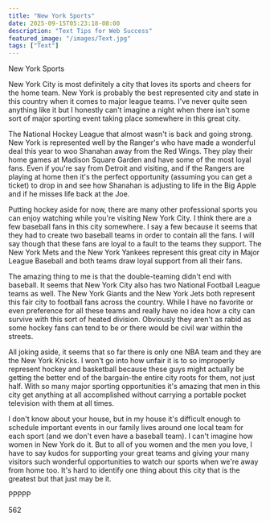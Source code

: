 ```yaml
---
title: "New York Sports"
date: 2025-09-15T05:23:18-08:00
description: "Text Tips for Web Success"
featured_image: "/images/Text.jpg"
tags: ["Text"]
---
```


New York Sports 

New York City is most definitely a city that loves its sports and cheers for the home team. New York is probably the best represented city and state in this country when it comes to major league teams. I've never quite seen anything like it but I honestly can't imagine a night when there isn't some sort of major sporting event taking place somewhere in this great city. 

The National Hockey League that almost wasn't is back and going strong. New York is represented well by the Ranger's who have made a wonderful deal this year to woo Shanahan away from the Red Wings. They play their home games at Madison Square Garden and have some of the most loyal fans. Even if you're say from Detroit and visiting, and if the Rangers are playing at home then it's the perfect opportunity (assuming you can get a ticket) to drop in and see how Shanahan is adjusting to life in the Big Apple and if he misses life back at the Joe. 

Putting hockey aside for now, there are many other professional sports you can enjoy watching while you're visiting New York City. I think there are a few baseball fans in this city somewhere. I say a few because it seems that they had to create two baseball teams in order to contain all the fans. I will say though that these fans are loyal to a fault to the teams they support. The New York Mets and the New York Yankees represent this great city in Major League Baseball and both teams draw loyal support from all their fans. 

The amazing thing to me is that the double-teaming didn't end with baseball. It seems that New York City also has two National Football League teams as well. The New York Giants and the New York Jets both represent this fair city to football fans across the country. While I have no favorite or even preference for all these teams and really have no idea how a city can survive with this sort of heated division. Obviously they aren't as rabid as some hockey fans can tend to be or there would be civil war within the streets.

All joking aside, it seems that so far there is only one NBA team and they are the New York Knicks. I won't go into how unfair it is to so improperly represent hockey and basketball because these guys might actually be getting the better end of the bargain-the entire city roots for them, not just half. With so many major sporting opportunities it's amazing that men in this city get anything at all accomplished without carrying a portable pocket television with them at all times. 

I don't know about your house, but in my house it's difficult enough to schedule important events in our family lives around one local team for each sport (and we don't even have a baseball team). I can't imagine how women in New York do it. But to all of you women and the men you love, I have to say kudos for supporting your great teams and giving your many visitors such wonderful opportunities to watch our sports when we're away from home too. It's hard to identify one thing about this city that is the greatest but that just may be it.

PPPPP

562

